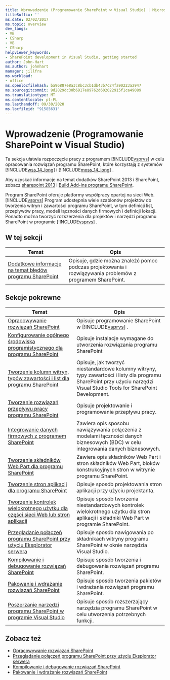 ```yaml
---
title: Wprowadzenie (Programowanie SharePoint w Visual Studio) | Microsoft Docs
titleSuffix: ''
ms.date: 02/02/2017
ms.topic: overview
dev_langs:
- VB
- CSharp
- VB
- CSharp
helpviewer_keywords:
- SharePoint development in Visual Studio, getting started
author: John-Hart
ms.author: johnhart
manager: jillfra
ms.workload:
- office
ms.openlocfilehash: ba96887e8a3c8bc3cb1db43b7c24fa90223a2947
ms.sourcegitcommit: 9d2829dc30b6917e89762d602022915f1ca49089
ms.translationtype: MT
ms.contentlocale: pl-PL
ms.lasthandoff: 09/30/2020
ms.locfileid: "91585631"
---
```

# <a name="get-started-sharepoint-development-in-visual-studio"></a>Wprowadzenie (Programowanie SharePoint w Visual Studio)
  Ta sekcja ułatwia rozpoczęcie pracy z programem [!INCLUDE[vsprvs](../sharepoint/includes/vsprvs-md.md)] w celu opracowania rozwiązań programu SharePoint, które korzystają z systemów [!INCLUDE[wss_14_long](../sharepoint/includes/wss-14-long-md.md)] i [!INCLUDE[moss_14_long](../sharepoint/includes/moss-14-long-md.md)] .

 Aby uzyskać informacje na temat dodatków SharePoint 2013 i SharePoint, zobacz [sharepoint 2013](https://www.microsoft.com/microsoft-365/previous-versions/microsoft-sharepoint-2013) i [Build Add-ins programu SharePoint](/sharepoint/dev/sp-add-ins/sharepoint-add-ins).

 Program SharePoint oferuje platformy współpracy opartej na sieci Web. [!INCLUDE[vsprvs](../sharepoint/includes/vsprvs-md.md)] Program udostępnia wiele szablonów projektów do tworzenia witryn i zawartości programu SharePoint, w tym definicji list, przepływów pracy, modeli łączności danych firmowych i definicji lokacji. Ponadto można tworzyć rozszerzenia dla projektów i narzędzi programu SharePoint w programie [!INCLUDE[vsprvs](../sharepoint/includes/vsprvs-md.md)] .

## <a name="in-this-section"></a>W tej sekcji

|Temat|Opis|
|-----------|-----------------|
|[Dodatkowe informacje na temat błędów programu SharePoint](../sharepoint/additional-information-for-sharepoint-errors.md)|Opisuje, gdzie można znaleźć pomoc podczas projektowania i rozwiązywania problemów z programem SharePoint.|

## <a name="related-sections"></a>Sekcje pokrewne

|Temat|Opis|
|-----------|-----------------|
|[Opracowywanie rozwiązań SharePoint](../sharepoint/developing-sharepoint-solutions.md)|Opisuje programowanie SharePoint w [!INCLUDE[vsprvs](../sharepoint/includes/vsprvs-md.md)] .|
|[Konfigurowanie ogólnego środowiska programistycznego dla programu SharePoint](/sharepoint/dev/general-development/set-up-a-general-development-environment-for-sharepoint)|Opisuje instalacje wymagane do utworzenia rozwiązania programu SharePoint|
|[Tworzenie kolumn witryn, typów zawartości i list dla programu SharePoint](../sharepoint/creating-site-columns-content-types-and-lists-for-sharepoint.md)|Opisuje, jak tworzyć niestandardowe kolumny witryny, typy zawartości i listy dla programu SharePoint przy użyciu narzędzi Visual Studio Tools for SharePoint Development.|
|[Tworzenie rozwiązań przepływu pracy programu SharePoint](../sharepoint/creating-sharepoint-workflow-solutions.md)|Opisuje projektowanie i programowanie przepływu pracy.|
|[Integrowanie danych firmowych z programem SharePoint](../sharepoint/integrating-business-data-into-sharepoint.md)|Zawiera opis sposobu nawiązywania połączenia z modelami łączności danych biznesowych (BDC) w celu integrowania danych biznesowych.|
|[Tworzenie składników Web Part dla programu SharePoint](../sharepoint/creating-web-parts-for-sharepoint.md)|Zawiera opis składników Web Part i stron składników Web Part, bloków konstrukcyjnych stron w witrynie programu SharePoint.|
|[Tworzenie stron aplikacji dla programu SharePoint](../sharepoint/creating-application-pages-for-sharepoint.md)|Opisuje sposób projektowania stron aplikacji przy użyciu projektanta.|
|[Tworzenie kontrolek wielokrotnego użytku dla części sieci Web lub stron aplikacji](../sharepoint/creating-reusable-controls-for-web-parts-or-application-pages.md)|Opisuje sposób tworzenia niestandardowych kontrolek wielokrotnego użytku dla stron aplikacji i składniki Web Part w programie SharePoint.|
|[Przeglądanie połączeń programu SharePoint przy użyciu Eksplorator serwera](../sharepoint/browsing-sharepoint-connections-using-server-explorer.md)|Opisuje sposób nawigowania po składnikach witryny programu SharePoint w oknie narzędzia Visual Studio.|
|[Kompilowanie i debugowanie rozwiązań SharePoint](../sharepoint/building-and-debugging-sharepoint-solutions.md)|Opisuje sposób tworzenia i debugowania rozwiązań programu SharePoint.|
|[Pakowanie i wdrażanie rozwiązań SharePoint](../sharepoint/packaging-and-deploying-sharepoint-solutions.md)|Opisuje sposób tworzenia pakietów i wdrażania rozwiązań programu SharePoint.|
|[Poszerzanie narzędzi programu SharePoint w programie Visual Studio](../sharepoint/extending-the-sharepoint-tools-in-visual-studio.md)|Opisuje sposób rozszerzający narzędzia programu SharePoint w celu utworzenia potrzebnych funkcji.|

## <a name="see-also"></a>Zobacz też

- [Opracowywanie rozwiązań SharePoint](../sharepoint/developing-sharepoint-solutions.md)
- [Przeglądanie połączeń programu SharePoint przy użyciu Eksplorator serwera](../sharepoint/browsing-sharepoint-connections-using-server-explorer.md)
- [Kompilowanie i debugowanie rozwiązań SharePoint](../sharepoint/building-and-debugging-sharepoint-solutions.md)
- [Pakowanie i wdrażanie rozwiązań SharePoint](../sharepoint/packaging-and-deploying-sharepoint-solutions.md)

